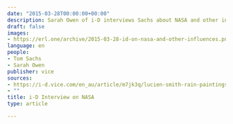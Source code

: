 ```yaml
---
date: "2015-03-28T00:00:00+00:00"
description: Sarah Owen of i-D interviews Sachs about NASA and other influences.
draft: false
images:
- https://erl.one/archive/2015-03-28-id-on-nasa-and-other-influences.png
language: en
people:
- Tom Sachs
- Sarah Owen
publisher: vice
sources:
- https://i-d.vice.com/en_au/article/m7jk3q/lucien-smith-rain-paintings-southampton-suite-serving-the-people
- ""
title: i-D Interview on NASA
type: article

---
```

